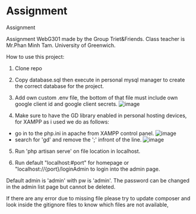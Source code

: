 # Assignment
 Assignment

Assignment WebG301 made by the Group Triet&Friends.
Class teacher is Mr.Phan Minh Tam.
University of Greenwich.

How to use this project:

1. Clone repo

2. Copy database.sql then execute in personal mysql manager to create the correct database for the project.

3. Add own custom .env file, the bottom of that file must include own google client id and google client secrets.
![image](https://user-images.githubusercontent.com/111043449/186804354-52ea8d1e-13c0-48a4-ab36-b38737f7265b.png)

4. Make sure to have the GD library enabled in personal hosting devices, for XAMPP as i used we do as follows:
- go in to the php.ini in apache from XAMPP control panel.
![image](https://user-images.githubusercontent.com/111043449/186804926-50a9cf84-b995-4f2c-8a4d-51f9527d9e6c.png)
- search for 'gd' and remove the ';' infront of the line.
![image](https://user-images.githubusercontent.com/111043449/186804993-216b1759-8732-4d92-b87b-be274ff9b9dd.png)

5. Run 'php artisan serve' on file location in localhost.

6. Run default "localhost:#port" for homepage or "localhost://{port}/loginAdmin to login into the admin page.

Default admin is 'admin' with pw is 'admin'. The password can be changed in the admin list page but cannot be deleted.

If there are any error due to missing file please try to update composer and look inside the gitignore files to know which files are not available, 
